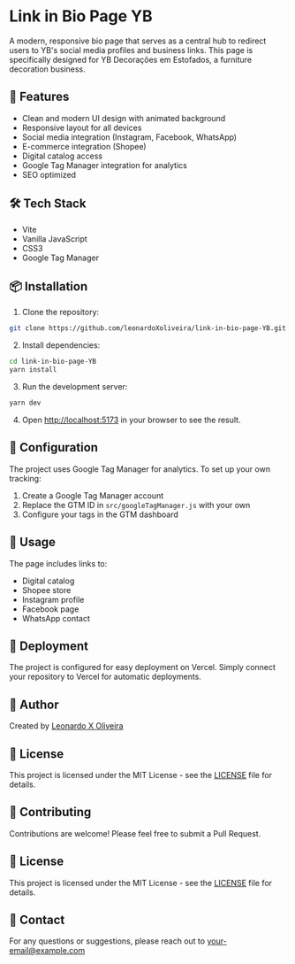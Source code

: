 # Link in Bio Page YB

A modern, responsive bio page that serves as a central hub to redirect users to YB's social media profiles and business links. This page is specifically designed for YB Decorações em Estofados, a furniture decoration business.

## 🚀 Features

- Clean and modern UI design with animated background
- Responsive layout for all devices
- Social media integration (Instagram, Facebook, WhatsApp)
- E-commerce integration (Shopee)
- Digital catalog access
- Google Tag Manager integration for analytics
- SEO optimized

## 🛠️ Tech Stack

- Vite
- Vanilla JavaScript
- CSS3
- Google Tag Manager

## 📦 Installation

1. Clone the repository:

```bash
git clone https://github.com/leonardoXoliveira/link-in-bio-page-YB.git
```

2. Install dependencies:

```bash
cd link-in-bio-page-YB
yarn install
```

3. Run the development server:

```bash
yarn dev
```

4. Open [http://localhost:5173](http://localhost:5173) in your browser to see the result.

## 🔧 Configuration

The project uses Google Tag Manager for analytics. To set up your own tracking:

1. Create a Google Tag Manager account
2. Replace the GTM ID in `src/googleTagManager.js` with your own
3. Configure your tags in the GTM dashboard

## 📝 Usage

The page includes links to:

- Digital catalog
- Shopee store
- Instagram profile
- Facebook page
- WhatsApp contact

## 🚀 Deployment

The project is configured for easy deployment on Vercel. Simply connect your repository to Vercel for automatic deployments.

## 👥 Author

Created by [Leonardo X Oliveira](https://github.com/leooliveirax)

## 📄 License

This project is licensed under the MIT License - see the [LICENSE](LICENSE) file for details.

## 🤝 Contributing

Contributions are welcome! Please feel free to submit a Pull Request.

## 📄 License

This project is licensed under the MIT License - see the [LICENSE](LICENSE) file for details.

## 👥 Contact

For any questions or suggestions, please reach out to [your-email@example.com](mailto:your-email@example.com)
